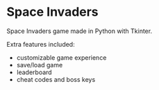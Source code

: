 # Space Invaders
Space Invaders game made in Python with Tkinter.

Extra features included:
- customizable game experience
- save/load game
- leaderboard
- cheat codes and boss keys 

